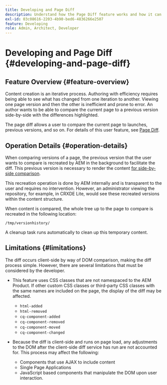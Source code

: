 ```yaml
---
title: Developing and Page Diff
description: Understand how the Page Diff feature works and how it can impact a developer
exl-id: 03c08616-2203-4b90-bed6-4836266e2507
feature: Developing
role: Admin, Architect, Developer
---
```

# Developing and Page Diff {#developing-and-page-diff}

## Feature Overview {#feature-overview}

Content creation is an iterative process. Authoring with efficiency requires being able to see what has changed from one iteration to another. Viewing one page version and then the other is inefficient and prone to error. An author wants to be able to compare the current page to a previous version side-by-side with the differences highlighted.

The page diff allows a user to compare the current page to launches, previous versions, and so on. For details of this user feature, see [Page Diff](/help/sites-cloud/authoring/sites-console/page-diff.md).

## Operation Details {#operation-details}

When comparing versions of a page, the previous version that the user wants to compare is recreated by AEM in the background to facilitate the diff. This previous version is necessary to render the content [for side-by-side comparison](/help/sites-cloud/authoring/sites-console/page-diff.md).

This recreation operation is done by AEM internally and is transparent to the user and requires no intervention. However, an administrator viewing the repository, for example, in CRXDE Lite, would see these recreated versions within the content structure.

When content is compared, the whole tree up to the page to compare is recreated in the following location:

`/tmp/versionhistory/`

A cleanup task runs automatically to clean up this temporary content.

## Limitations {#limitations}

The diff occurs client-side by way of DOM comparison, making the diff process simple. However, there are several limitations that must be considered by the developer.

* This feature uses CSS classes that are not namespaced to the AEM Product. If other custom CSS classes or third-party CSS classes with the same names are included on the page, the display of the diff may be affected.

  * `html-added`
  * `html-removed`
  * `cq-component-added`
  * `cq-component-removed`
  * `cq-component-moved`
  * `cq-component-changed`

* Because the diff is client-side and runs on page load, any adjustments to the DOM after the client-side diff service has run are not accounted for. This process may affect the following:

  * Components that use AJAX to include content
  * Single Page Applications
  * JavaScript based components that manipulate the DOM upon user interaction.
